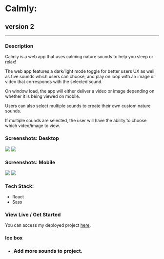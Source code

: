 <h1>Calmly:</h1>
<h2>version 2</h2>
<hr>
<h3>Description</h3>
<p>Calmly is a web app that uses calming nature sounds to help you sleep or relax!</p>
<p>The web app features a dark/light mode toggle for better users UX as well as five sounds which users can choose, and play on loop with an image or video that corresponds with the selected sound.</p>
<p>On window load, the app will either deliver a video or image depending on whether it is being viewed on mobile.</p>
<p>Users can also select multiple sounds to create their own custom nature sounds.</p>
<p>If multiple sounds are selected, the user will have the ability to choose which video/image to view.</p>
<h3>Screenshots: Desktop</h3>
<img src="https://i.imgur.com/Ayq335p.png" />
<img src="https://i.imgur.com/U7zglCu.png" />
<h3>Screenshots: Mobile</h3>
<div style="display: inline-block;">
  <img src="https://i.imgur.com/TSxN6tz.png" />
  <img src="https://i.imgur.com/N4jcQwM.png" />
</div>
<h3>Tech Stack:</h3>
<ul>
  <li>React</li>
  <li>Sass</li>
</ul>
<h3>View Live / Get Started </h3>
<p>You can access my deployed project <a href="https://nicoleww.github.io/calmly.v2/">here</a>.</p>
<h3>Ice box<h3>
  <ul>
    <li>Add more sounds to project.</li>
  </ul>
  
